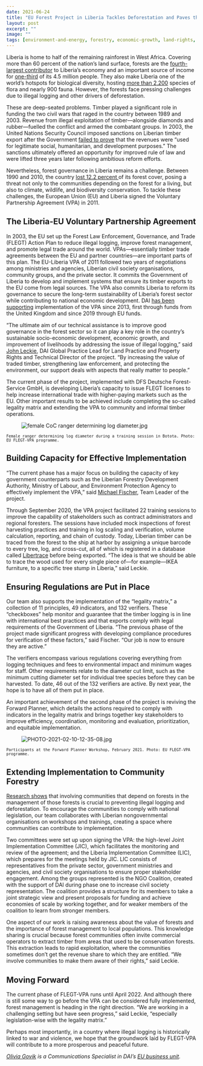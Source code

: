 ```yaml
---
date: 2021-06-24
title: "EU Forest Project in Liberia Tackles Deforestation and Paves the Way for Stability"
layout: post
excerpt: ""
image: ""
tags: [environment-and-energy, forestry, economic-growth, land-rights, land-tenure, resilience, european-union]
---
```

<p>Liberia is home to half of the remaining rainforest in West Africa. Covering more than 60 percent of the nation’s land surface, forests are the <a href="https://blogs.worldbank.org/africacan/liberia-understanding-peoples-dependence-forests">fourth-largest contributor</a> to Liberia’s economy and an important source of income for <a href="https://www.nicfi.no/partner-countries/liberia/">one-third</a> of its 4.5 million people. They also make Liberia one of the world’s hotspots for biological diversity, hosting <a href="https://blogs.worldbank.org/africacan/liberia-understanding-peoples-dependence-forests">more than 2,200</a> species of flora and nearly 900 fauna. However, the forests face pressing challenges due to illegal logging and other drivers of deforestation.</p><p>These are deep-seated problems. Timber played a significant role in funding the two civil wars that raged in the country between 1989 and 2003. Revenue from illegal exploitation of timber—alongside diamonds and rubber—fuelled the conflict and armed the combatant groups. In 2003, the United Nations Security Council imposed sanctions on Liberian timber export after the Government <a href="https://news.un.org/en/story/2003/05/66992-extending-sanctions-against-liberia-security-council-adds-ban-timber-exports">failed to prove</a> that the revenues were “used for legitimate social, humanitarian, and development purposes.” The sanctions ultimately offered an opportunity for improved rule of law and were lifted three years later following ambitious reform efforts.</p><p>Nevertheless, forest governance in Liberia remains a challenge. Between 1990 and 2010, the country <a href="https://blogs.worldbank.org/africacan/liberia-understanding-peoples-dependence-forests">lost 12.2 percent </a>of its forest cover, posing a threat not only to the communities depending on the forest for a living, but also to climate, wildlife, and biodiversity conservation. To tackle these challenges, the European Union (EU) and Liberia signed the Voluntary Partnership Agreement (VPA) in 2011.</p><h2 id="the-liberia-eu-voluntary-partnership-agreement">The Liberia-EU Voluntary Partnership Agreement</h2><p>In 2003, the EU set up the Forest Law Enforcement, Governance, and Trade (FLEGT) Action Plan to reduce illegal logging, improve forest management, and promote legal trade around the world. VPAs—essentially timber trade agreements between the EU and partner countries—are important parts of this plan. The EU-Liberia VPA of 2011 followed two years of negotiations among ministries and agencies, Liberian civil society organisations, community groups, and the private sector. It commits the Government of Liberia to develop and implement systems that ensure its timber exports to the EU come from legal sources. The VPA also commits Liberia to reform its governance to secure the long-term sustainability of Liberia’s forest sector while contributing to national economic development. DAI <a href="https://www.dai.com/our-work/projects/liberia-long-term-technical-assistance-for-the-implementation-of-the-voluntary-partnership-agreement-flegt-vpa">has been supporting</a> implementation of the VPA since 2013, first through funds from the United Kingdom and since 2019 through EU funds.</p><p>“The ultimate aim of our technical assistance is to improve good governance in the forest sector so it can play a key role in the country’s sustainable socio-economic development, economic growth, and improvement of livelihoods by addressing the issue of illegal logging,” said <a href="https://www.dai.com/who-we-are/our-team/john-leckie">John Leckie</a>, DAI Global Practice Lead for Land Practice and Property Rights and Technical Director of the project. “By increasing the value of traded timber, strengthening law enforcement, and protecting the environment, our support deals with aspects that really matter to people.”</p><p>The current phase of the project, implemented with DFS Deutsche Forest-Service GmbH, is developing Liberia’s capacity to issue FLEGT licenses to help increase international trade with higher-paying markets such as the EU. Other important results to be achieved include completing the so-called legality matrix and extending the VPA to community and informal timber operations.</p><figure class="kg-card kg-image-card"><img src="https://pubs.ghost.io/uploads/female%20CoC%20ranger%20determining%20log%20diameter.jpg" class="kg-image" alt="female CoC ranger determining log diameter.jpg" loading="lazy"></figure><p><code><code>Female ranger determining log diameter during a training session in Botota. Photo: EU FLEGT-VPA programme.</code></code></p><h2 id="building-capacity-for-effective-implementation">Building Capacity for Effective Implementation</h2><p>“The current phase has a major focus on building the capacity of key government counterparts such as the Liberian Forestry Development Authority, Ministry of Labour, and Environment Protection Agency to effectively implement the VPA,” said <a href="https://flegt-vpa.fda.gov.lr/vpa-su2/the-team/">Michael Fischer</a>, Team Leader of the project.</p><p>Through September 2020, the VPA project facilitated 22 training sessions to improve the capability of stakeholders such as contract administrators and regional foresters. The sessions have included mock inspections of forest harvesting practices and training in log scaling and verification, volume calculation, reporting, and chain of custody. Today, Liberian timber can be traced from the forest to the ship at harbor by assigning a unique barcode to every tree, log, and cross-cut, all of which is registered in a database called <a href="https://libertrace.sgs.com/">Libertrace</a> before being exported. “The idea is that we should be able to trace the wood used for every single piece of—for example—IKEA furniture, to a specific tree stump in Liberia,” said Leckie.</p><h2 id="ensuring-regulations-are-put-in-place">Ensuring Regulations are Put in Place</h2><p>Our team also supports the implementation of the “legality matrix,” a collection of 11 principles, 49 indicators, and 132 verifiers. These “checkboxes” help monitor and guarantee that the timber logging is in line with international best practices and that exports comply with legal requirements of the Government of Liberia. “The previous phase of the project made significant progress with developing compliance procedures for verification of these factors,” said Fischer. “Our job is now to ensure they are active.”</p><p>The verifiers encompass various regulations covering everything from logging techniques and fees to environmental impact and minimum wages for staff. Other requirements relate to the diameter cut limit, such as the minimum cutting diameter set for individual tree species before they can be harvested. To date, 46 out of the 132 verifiers are active. By next year, the hope is to have all of them put in place.</p><p>An important achievement of the second phase of the project is reviving the Forward Planner, which details the actions required to comply with indicators in the legality matrix and brings together key stakeholders to improve efficiency, coordination, monitoring and evaluation, prioritization, and equitable implementation.</p><figure class="kg-card kg-image-card"><img src="https://pubs.ghost.io/uploads/PHOTO-2021-02-10-12-35-08.jpg" class="kg-image" alt="PHOTO-2021-02-10-12-35-08.jpg" loading="lazy"></figure><p><code><code>Participants at the Forward Planner Workshop, February 2021. Photo: EU FLEGT-VPA programme.</code></code></p><h2 id="extending-implementation-to-community-forestry">Extending Implementation to Community Forestry</h2><p><a href="https://www.researchgate.net/publication/313890485_Resources_and_rules_of_the_game_Participation_of_civil_society_in_REDD_and_FLEGT-VPA_processes_in_Lao_PDR">Research shows</a> that involving communities that depend on forests in the management of those forests is crucial to preventing illegal logging and deforestation. To encourage the communities to comply with national legislation, our team collaborates with Liberian nongovernmental organisations on workshops and trainings, creating a space where communities can contribute to implementation.</p><p>Two committees were set up upon signing the VPA: the high-level Joint Implementation Committee (JIC), which facilitates the monitoring and review of the agreement; and the Liberia Implementation Committee (LIC), which prepares for the meetings held by JIC. LIC consists of representatives from the private sector, government ministries and agencies, and civil society organisations to ensure proper stakeholder engagement. Among the groups represented is the NGO Coalition, created with the support of DAI during phase one to increase civil society representation. The coalition provides a structure for its members to take a joint strategic view and present proposals for funding and achieve economies of scale by working together, and for weaker members of the coalition to learn from stronger members.</p><p>One aspect of our work is raising awareness about the value of forests and the importance of forest management to local populations. This knowledge sharing is crucial because forest communities often invite commercial operators to extract timber from areas that used to be conservation forests. This extraction leads to rapid exploitation, where the communities sometimes don’t get the revenue share to which they are entitled. “We involve communities to make them aware of their rights,” said Leckie.</p><h2 id="moving-forward">Moving Forward</h2><p>The current phase of FLEGT-VPA runs until April 2022. And although there is still some way to go before the VPA can be considered fully implemented, forest management is heading in the right direction. “We are working in a challenging setting but have seen progress,” said Leckie, “especially legislation-wise with the legality matrix.”</p><p>Perhaps most importantly, in a country where illegal logging is historically linked to war and violence, we hope that the groundwork laid by FLEGT-VPA will contribute to a more prosperous and peaceful future.</p><p><em><a href="https://www.linkedin.com/in/olivia-govik/">Olivia Govik</a> is a Communications Specialist in DAI’s <a href="https://www.dai.com/who-we-are/global-reach/european-union">EU business unit</a>.</em></p>
  